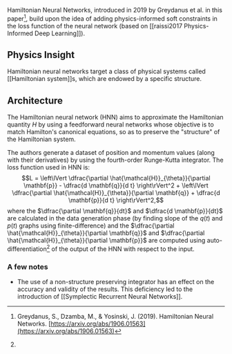 Hamiltonian Neural Networks, introduced in 2019 by Greydanus et al. in this paper[^1], build upon the idea of adding physics-informed soft constraints in the loss function of the neural network (based on [[raissi2017 Physics-Informed Deep Learning]]).
## Physics Insight
Hamiltonian neural networks target a class of physical systems called [[Hamiltonian system]]s, which are endowed by a specific structure.
## Architecture
The Hamiltonian neural network (HNN) aims to approximate the Hamiltonian quantity $H$ by using a feedforward neural networks whose objective is to match Hamilton's canonical equations, so as to preserve the "structure" of the Hamiltonian system.

The authors generate a dataset of position and momentum values (along with their derivatives) by using the fourth-order Runge-Kutta integrator. The loss function used in HNN is:
$$L = \left\lVert \dfrac{\partial \hat{\mathcal{H}}_{\theta}}{\partial \mathbf{p}} - \dfrac{d \mathbf{q}}{d t} \right\rVert^2 + \left\lVert \dfrac{\partial \hat{\mathcal{H}}_{\theta}}{\partial \mathbf{q}} + \dfrac{d \mathbf{p}}{d t} \right\rVert^2,$$
where the $\dfrac{\partial \mathbf{q}}{dt}$ and $\dfrac{d \mathbf{p}}{dt}$ are calculated in the data generation phase (by finding slope of the $q(t)$ and $p(t)$ graphs using finite-difference) and the $\dfrac{\partial \hat{\mathcal{H}}_{\theta}}{\partial \mathbf{q}}$ and $\dfrac{\partial \hat{\mathcal{H}}_{\theta}}{\partial \mathbf{p}}$ are computed using auto-differentiation[^2] of the output of the HNN with respect to the input.

### A few notes
- The use of a non-structure preserving integrator has an effect on the accuracy and validity of the results. This deficiency led to the introduction of [[Symplectic Recurrent Neural Networks]].

[^1]:  Greydanus, S., Dzamba, M., & Yosinski, J. (2019). Hamiltonian Neural Networks. [https://arxiv.org/abs/1906.01563](https://arxiv.org/abs/1906.01563)

[^2]:  